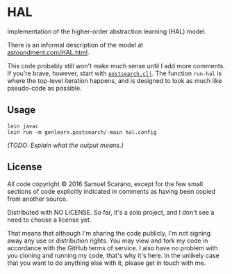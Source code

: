 # HAL

Implementation of the higher-order abstraction learning (HAL) model.

There is an informal description of the model at [astoundment.com/HAL.html](http://astoundment.com/HAL.html).

This code probably still won't make much sense until I add more comments. If you're brave, however, start with [`postsearch.clj`](src/genlearn/postsearch.clj). The function `run-hal` is where the top-level iteration happens, and is designed to look as much like pseudo-code as possible.

## Usage

```
lein javac
lein run -m genlearn.postsearch/-main hal.config
```

*(TODO: Explain what the output means.)*

## License

All code copyright © 2016 Samuel Scarano, except for the few small sections of code explicitly indicated in comments as having been copied from another source. 

Distributed with NO LICENSE. So far, it's a solo project, and I don't see a need to choose a license yet.

That means that although I'm sharing the code publicly, I'm not signing away any use or distribution rights. You may view and fork my code in accordance with the GitHub terms of service. I also have no problem with you cloning and running my code, that's why it's here. In the unlikely case that you want to do anything else with it, please get in touch with me.




